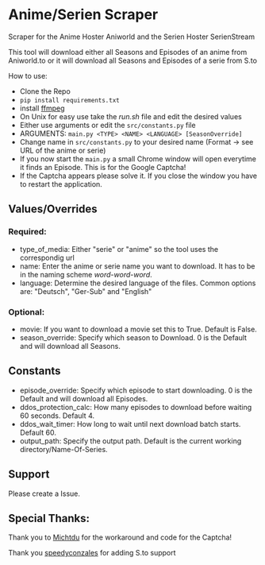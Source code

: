 
# Anime/Serien Scraper

Scraper for the Anime Hoster Aniworld and the Serien Hoster SerienStream

This tool will download either all Seasons and Episodes of an anime from Aniworld.to
or it will download all Seasons and Episodes of a serie from S.to

How to use:
* Clone the Repo
* `pip install requirements.txt`
* install [ffmpeg](https://ffmpeg.org)
* On Unix for easy use take the *run.sh* file and edit the desired values
* Either use arguments or edit the `src/constants.py` file
* ARGUMENTS: `main.py <TYPE> <NAME> <LANGUAGE> [SeasonOverride]`
* Change name in `src/constants.py` to your desired name (Format -> see URL of the anime or serie)
* If you now start the `main.py` a small Chrome window will open everytime it finds an Episode. This is for the Google Captcha!
* If the Captcha appears please solve it. If you close the window you have to restart the application.

## Values/Overrides
### Required:
* type_of_media: Either "serie" or "anime" so the tool uses the correspondig url
* name: Enter the anime or serie name you want to download. It has to be in the naming scheme *word-word-word*.
* language: Determine the desired language of the files. Common options are: "Deutsch", "Ger-Sub" and "English"

### Optional:
* movie: If you want to download a movie set this to True. Default is False.
* season_override: Specify which season to Download. 0 is the Default and will download all Seasons.

## Constants
* episode_override: Specify which episode to start downloading. 0 is the Default and will download all Episodes.
* ddos_protection_calc: How many episodes to download before waiting 60 seconds. Default 4.
* ddos_wait_timer: How long to wait until next download batch starts. Default 60.
* output_path: Specify the output path. Default is the current working directory/Name-Of-Series.

## Support
Please create a Issue.

## Special Thanks:
Thank you to [Michtdu](https://github.com/Michtdu) for the workaround and code for the Captcha!

Thank you [speedyconzales](https://github.com/speedyconzales)  for adding S.to support
